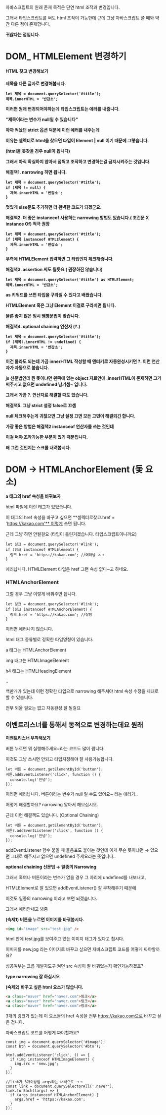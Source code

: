 자바스크립트의 원래 존재 목적은 단연 html 조작과 변경입니다.

그래서 타입스크립트를 써도 html 조작이 가능한데 근데 그냥 자바스크립트 쓸 때와 약간 다른 점이 존재합니다.

**귀찮다는 점입니다.**

# DOM\_ HTMLElement 변경하기

**HTML 찾고 변경해보기**

<h4>제목을 다른 글자로 변경해봅시다.

```tsx
let 제목 = document.querySelector('#title');
제목.innerHTML = '반갑소';
```

이러면 원래 변경되어야하는데 타입스크립트는 에러를 내줍니다.

**"제목이라는 변수가 null일 수 있습니다"**

아까 켜놨던 strict 옵션 덕분에 이런 에러를 내주는데

이유는 셀렉터로 html을 찾으면 타입이 Element | null 이기 때문에 그렇습니다.

(html을 못찾을 경우 null이 됩니다)

그래서 아직 확실하지 않아서 점찍고 조작하고 변경하는걸 금지시켜주는 것입니다.

**해결책1. narrowing 하면 됩니다.**

```tsx
let 제목 = document.querySelector('#title');
if (제목 != null) {
  제목.innerHTML = '반갑소';
}
```

멋있게 else문도 추가하면 더 완벽한 코드가 되겠군요.

**해결책2. 더 좋은 instanceof 사용하는 narrowing 방법도 있습니다.( 조건문 X instance Of) 적극 권장**

```tsx
let 제목 = document.querySelector('#title');
if (제목 instanceof HTMLElement) {
  제목.innerHTML = '반갑소';
}
```

우측에 HTMLElement 입력하면 그 타입인지 체크해줍니다.

**해결책3. assertion 써도 될듯요 ( 권장하진 않습니다)**

```tsx
let 제목 = document.querySelector('#title') as HTMLElement;
제목.innerHTML = '반갑소';
```

as 키워드를 쓰면 타입을 구라칠 수 있다고 배웠습니다.

HTMLElement 혹은 그냥 Element 이걸로 구라치면 됩니다.

물론 좋지 않은 임시 땜빵문법이 맞습니다.

**해결책4. optional chaining 연산자 (?.)**

```tsx
let 제목 = document.querySelector('#title');
if (제목?.innerHTML != undefined) {
  제목.innerHTML = '반갑소';
}
```

이건 몰라도 되는데 가끔 innerHTML 작성할 때 엔터키로 자동완성시키면 ?. 이런 연산자가 자동으로 붙습니다.

js 신문법인데 뭔 뜻이냐면 **왼쪽에 있는 object 자료안에** **.innerHTML이 존재하면 그거 써주시고 없으면 undefined 남기셈~** 입니다.

그래서 가끔 ?. 연산자로 해결할 때도 있습니다.

**해결책5. 그냥 strict 설정 false로 끄셈**

null 체크해주는게 귀찮으면 그냥 설정 끄면 모든 고민이 해결되긴 합니다.

가장 좋은 방법은 해결책2 **instanceof** 연산자를 쓰는 것인데

이걸 써야 조작가능한 부분이 있기 때문입니다.

왜 그런 것인지는 스크롤 내려봅시다.

# DOM → HTMLAnchorElement (돛 요소)

**a 태그의 href 속성을 바꿔보자**

html 파일에 <a href="naver.com"></a> 이런 태그가 있었습니다.

이 태그의 href 속성을 바꾸고 싶으면 **셀렉터로찾고.href = 'https://kakao.com'** 이렇게 쓰면 됩니다.

근데 그냥 하면 안될걸요 (타입이 틀린거겠습니다. 타입스크립트이니까요)

```tsx
let 링크 = document.querySelector('#link');
if (링크 instanceof HTMLElement) {
  링크.href = 'https://kakao.com'; //에러남 ㅅㄱ
}
```

에러납니다. HTMLElement 타입은 href 그런 속성 없다~고 하네요.

### HTMLAnchorElement

그럴 경우 그냥 이렇게 바꿔주면 됩니다.

```tsx
let 링크 = document.querySelector('#link');
if (링크 instanceof HTMLAnchorElement) {
  링크.href = 'https://kakao.com'; //잘됨
}
```

이러면 에러나지 않습니다.

html 태그 종류별로 정확한 타입명칭이 있습니다.

a 태그는 HTMLAnchorElement

img 태그는 HTMLImageElement

h4 태그는 HTMLHeadingElement

..

백만개가 있는데 이런 정확한 타입으로 narrowing 해주셔야 html 속성 수정을 제대로할 수 있습니다.

전부 외울 필요는 없고 자동완성 잘 될걸요

## 이벤트리스너를 통해서 동적으로 변경하는데요 원래

**이벤트리스너 부착해보기**

버튼 누르면 뭐 실행해주세요~라는 코드도 많이 짭니다.

이것도 그냥 쓰시면 안되고 타입지정해야 잘 사용가능합니다.

```tsx
let 버튼 = document.getElementById('button');
버튼.addEventListener('click', function () {
  console.log('안녕');
});
```

이러면 에러납니다. 버튼이라는 변수가 null 일 수도 있어요~ 라는 에러가..

어떻게 해결할까요? narrowing 알아서 해보십시오.

근데 이런 해결책도 있습니다. (Optional Chaining)

```tsx
let 버튼 = document.getElementById('button');
버튼?.addEventListener('click', function () {
  console.log('안녕');
});
```

addEventListener 함수 붙일 때 물음표도 붙이는 것인데 이게 무슨 뜻이냐면 → 있으면 그대로 해주시고 없으면 undefined 주세요라는 뜻입니다..

**optional chaining 신문법 → 일종의 Narrowing**

그래서 혹여나 버튼이라는 변수가 없을 경우 그 자리에 undefined를 내보내고,

HTMLElement로 잘 있으면 addEventListener() 잘 부착해주기 때문에

이것도 일종의 narrowing 이라고 보면 되겠습니다.

그래서 에러안내고 봐줌

**(숙제1) 버튼을 누르면 이미지를 바꿔봅시다.**

```html
<img id="image" src="test.jpg" />
```

html 안에 test.jpg를 보여주고 있는 이미지 태그가 있다고 칩시다.

이미지를 new.jpg 라는 이미지로 바꾸고 싶으면 자바스크립트 코드를 어떻게 짜야할까요?

성공여부는 크롬 개발자도구 켜면 src 속성이 잘 바뀌었는지 확인가능하겠죠?

**type narrowing 잘 하십시오**

**(숙제2) 바꾸고 싶은 html 요소가 많습니다.**

```html
<a class="naver" href="naver.com">링크</a>
<a class="naver" href="naver.com">링크</a>
<a class="naver" href="naver.com">링크</a>
```

3개의 링크가 있는데 이 요소들의 href 속성을 전부 https://kakao.com으로 바꾸고 싶은 겁니다.

자바스크립트 코드를 어떻게 짜야할까요?

```tsx
const img = document.querySelector('#image');
const btn = document.querySelector('#btn');

btn?.addEventListener('click', () => {
  if (img instanceof HTMLImageElement) {
    img.src = 'new.jpg';
  }
});

//link가 3개이상임 args라는 녀석으로 ㄱㄱ
const link = document.querySelectorAll('.naver');
link.forEach((args) => {
  if (args instanceof HTMLAnchorElement) {
    args.href = 'https://kakao.com';
  }
});
```
